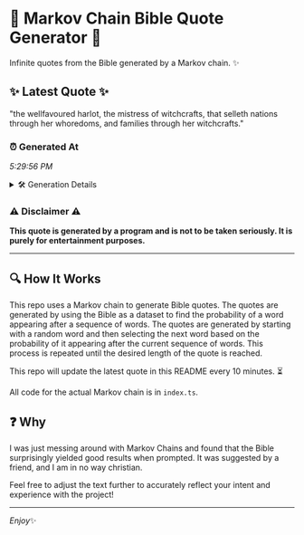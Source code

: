# 📖 Markov Chain Bible Quote Generator 📖

Infinite quotes from the Bible generated by a Markov chain. ✨

## ✨ Latest Quote ✨
"the wellfavoured harlot, the mistress of witchcrafts, that selleth nations through her whoredoms, and families through her witchcrafts."

### ⏰ Generated At
*5:29:56 PM*

<details>
    <summary>🛠️ Generation Details</summary>
    <p>
        <strong>🌱 Seed:</strong> the<br>
        <strong>🔄 Iterations:</strong> 17<br>
        <strong>📜 Context History:</strong><br>[ the ]: wellfavoured<br>[ the, wellfavoured ]: harlot,<br>[ the, wellfavoured, harlot, ]: the<br>[ the, wellfavoured, harlot,, the ]: mistress<br>[ the, wellfavoured, harlot,, the, mistress ]: of<br>[ the, wellfavoured, harlot,, the, mistress, of ]: witchcrafts,<br>[ wellfavoured, harlot,, the, mistress, of, witchcrafts, ]: that<br>[ harlot,, the, mistress, of, witchcrafts,, that ]: selleth<br>[ the, mistress, of, witchcrafts,, that, selleth ]: nations<br>[ mistress, of, witchcrafts,, that, selleth, nations ]: through<br>[ of, witchcrafts,, that, selleth, nations, through ]: her<br>[ witchcrafts,, that, selleth, nations, through, her ]: whoredoms,<br>[ that, selleth, nations, through, her, whoredoms, ]: and<br>[ selleth, nations, through, her, whoredoms,, and ]: families<br>[ nations, through, her, whoredoms,, and, families ]: through<br>[ through, her, whoredoms,, and, families, through ]: her<br>[ her, whoredoms,, and, families, through, her ]: witchcrafts.<br>
    </p>
</details>

### ⚠️ Disclaimer ⚠️
**This quote is generated by a program and is not to be taken seriously. It is purely for entertainment purposes.**

---

## 🔍 How It Works

This repo uses a Markov chain to generate Bible quotes. The quotes are generated by using the Bible as a dataset to find the probability of a word appearing after a sequence of words. The quotes are generated by starting with a random word and then selecting the next word based on the probability of it appearing after the current sequence of words. This process is repeated until the desired length of the quote is reached.

This repo will update the latest quote in this README every 10 minutes. ⏳

All code for the actual Markov chain is in `index.ts`.

## ❓ Why

I was just messing around with Markov Chains and found that the Bible surprisingly yielded good results when prompted. 
It was suggested by a friend, and I am in no way christian.

Feel free to adjust the text further to accurately reflect your intent and experience with the project!

---

*Enjoy*✨
